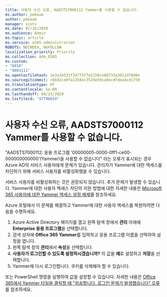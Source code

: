 ```yaml
---
title: 사용자 수신 오류, AADSTS7000112 Yammer를 사용할 수 없습니다.
ms.author: pebaum
author: pebaum
manager: scotv
ms.date: 07/16/2020
ms.audience: Admin
ms.topic: article
ms.service: o365-administration
ROBOTS: NOINDEX, NOFOLLOW
localization_priority: Priority
ms.collection: Adm_O365
ms.custom:
- "6010"
- "9003111"
ms.openlocfilehash: 3a3a1b531f3d775f7e5150ce86733a3012df8d0e
ms.sourcegitcommit: c6692ce0fa1358ec3529e59ca0ecdfdea4cdc759
ms.translationtype: HT
ms.contentlocale: ko-KR
ms.lasthandoff: 09/15/2020
ms.locfileid: "47796654"
---
```

# <a name="user-receives-error-aadsts7000112-yammer-is-disabled"></a>사용자 수신 오류, AADSTS7000112 Yammer를 사용할 수 없습니다.

"AADSTS7000112: 응용 프로그램 '00000005-0000-0ff1-ce00-000000000000'(Yammer)을 사용할 수 없습니다" 라는 오류가 표시되는 경우 Azure AD의 서비스 사용자에게 문제가 있습니다. 관리자가 Yammer에 대한 액세스를 차단하기 위해 서비스 사용자를 비활성화했을 수 있습니다.

서비스 사용자를 비활성화하는 것은 권장되지 않습니다. 추가 문제가 발생할 수 있습니다. Yammer에 대한 사용자 액세스 차단의 지원 방법에 대한 자세한 내용은 [Microsoft 365 사용자에 대한 Yammer 액세스 설정 해제](https://docs.microsoft.com/yammer/manage-yammer-users/turn-off-user-access)를 참조하세요.  

Azure 포털에서 이 문제를 해결하고 Yammer에 대한 사용자 액세스를 복원하려면 다음을 수행하세요.

1.  Azure Active Directory 페이지를 열고 왼쪽 탐색 창에서 **관리** 아래에 **Enterprise 응용 프로그램**을 선택합니다.
3.  검색 상자에 **Office 365 Yammer**를 입력하고 응용 프로그램 이름을 선택하여 설정을 엽니다.
4.  왼쪽 탐색 창의 **관리**에서 **속성**을 선택합니다.
5.  **사용자가 로그인할 수 있도록 설정하시겠습니까?** 의 값을 **예**로 설정하고 **저장**을 선택합니다.
6.  Yammer에 다시 로그인합니다. 쿠키를 삭제해야 할 수 있습니다.

또는 PowerShell 명령을 실행하여 값을 설정할 수 있습니다. 자세한 내용은 [Office 365에서 Yammer 타일을 클릭할 때 "죄송합니다. 로그인 문제가 발생했습니다" 오류](https://docs.microsoft.com/yammer/troubleshoot-problems/error-when-click-the-yammer-tile-in-office-365)를 참조하세요. 